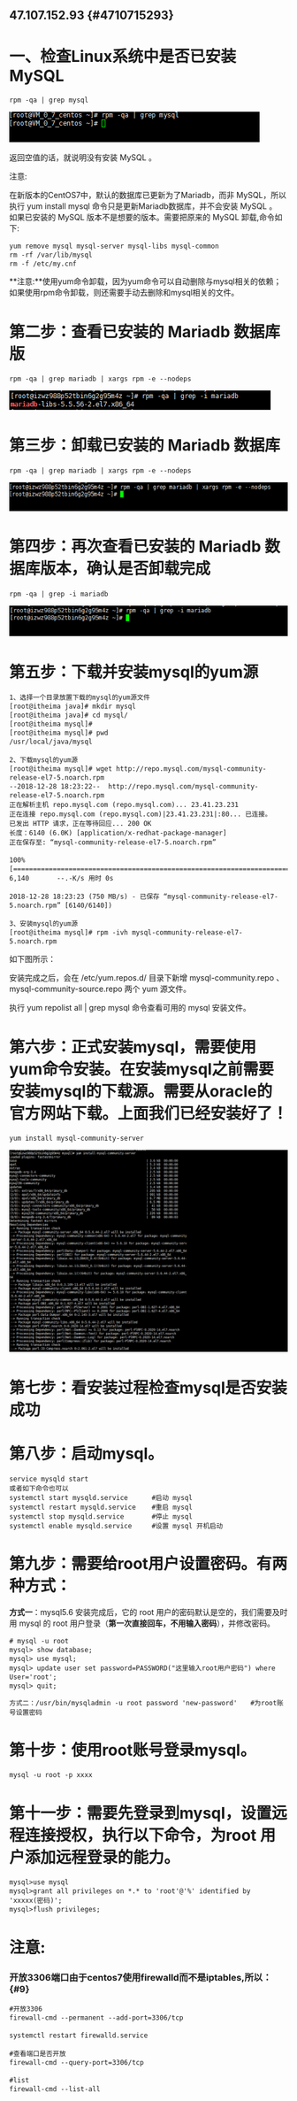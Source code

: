 ## 47.107.152.93 {#4710715293}

# 一、检查Linux系统中是否已安装 MySQL

```
rpm -qa | grep mysql
```

![](/assets/微信截图_20190712114852.png)

返回空值的话，就说明没有安装 MySQL 。

注意:

在新版本的CentOS7中，默认的数据库已更新为了Mariadb，而非 MySQL，所以执行 yum install mysql 命令只是更新Mariadb数据库，并不会安装 MySQL 。  
如果已安装的 MySQL 版本不是想要的版本。需要把原来的 MySQL 卸载,命令如下:

```
yum remove mysql mysql-server mysql-libs mysql-common
rm -rf /var/lib/mysql
rm -f /etc/my.cnf
```

**注意:**使用yum命令卸载，因为yum命令可以自动删除与mysql相关的依赖；如果使用rpm命令卸载，则还需要手动去删除和mysql相关的文件。

# 第二步：查看已安装的 Mariadb 数据库版

```
rpm -qa | grep mariadb | xargs rpm -e --nodeps
```

![](/assets/微信截图_20190712115831.png)

# 第三步：卸载已安装的 Mariadb 数据库

```
rpm -qa | grep mariadb | xargs rpm -e --nodeps
```

![](/assets/微信截图_20190712132451.png)

# 第四步：再次查看已安装的 Mariadb 数据库版本，确认是否卸载完成

```
rpm -qa | grep -i mariadb
```

![](/assets/微信截图_20190712132632.png)

# 第五步：下载并安装mysql的yum源

```
1、选择一个目录放置下载的mysql的yum源文件
[root@itheima java]# mkdir mysql
[root@itheima java]# cd mysql/
[root@itheima mysql]#
[root@itheima mysql]# pwd
/usr/local/java/mysql

2、下载mysql的yum源
[root@itheima mysql]# wget http://repo.mysql.com/mysql-community-release-el7-5.noarch.rpm
--2018-12-28 18:23:22--  http://repo.mysql.com/mysql-community-release-el7-5.noarch.rpm
正在解析主机 repo.mysql.com (repo.mysql.com)... 23.41.23.231
正在连接 repo.mysql.com (repo.mysql.com)|23.41.23.231|:80... 已连接。
已发出 HTTP 请求，正在等待回应... 200 OK
长度：6140 (6.0K) [application/x-redhat-package-manager]
正在保存至: “mysql-community-release-el7-5.noarch.rpm”

100%[=========================================================================>] 6,140       --.-K/s 用时 0s

2018-12-28 18:23:23 (750 MB/s) - 已保存 “mysql-community-release-el7-5.noarch.rpm” [6140/6140])

3、安装mysql的yum源
[root@itheima mysql]# rpm -ivh mysql-community-release-el7-5.noarch.rpm
```

如下图所示：

安装完成之后，会在 /etc/yum.repos.d/ 目录下新增 mysql-community.repo 、mysql-community-source.repo 两个 yum 源文件。

执行 yum repolist all \| grep mysql 命令查看可用的 mysql 安装文件。

# 第六步：正式安装mysql，需要使用yum命令安装。在安装mysql之前需要安装mysql的下载源。需要从oracle的官方网站下载。上面我们已经安装好了！

```
yum install mysql-community-server
```

![](/assets/微信截图_20190712133354.png)

# 第七步：看安装过程检查mysql是否安装成功

# 第八步：启动mysql。

```
service mysqld start
或者如下命令也可以
systemctl start mysqld.service      #启动 mysql
systemctl restart mysqld.service    #重启 mysql
systemctl stop mysqld.service       #停止 mysql
systemctl enable mysqld.service     #设置 mysql 开机启动
```

# 第九步：需要给root用户设置密码。有两种方式：

**方式一**：mysql5.6 安装完成后，它的 root 用户的密码默认是空的，我们需要及时用 mysql 的 root 用户登录（**第一次直接回车，不用输入密码**），并修改密码。

```
# mysql -u root
mysql> show database;
mysql> use mysql;
mysql> update user set password=PASSWORD("这里输入root用户密码") where User='root';
mysql> quit;
```

```
方式二：/usr/bin/mysqladmin -u root password 'new-password'　　#为root账号设置密码
```

# 第十步：使用root账号登录mysql。

```
mysql -u root -p xxxx
```

# 第十一步：需要先登录到mysql，设置远程连接授权，执行以下命令，为root 用户添加远程登录的能力。

```
mysql>use mysql
mysql>grant all privileges on *.* to 'root'@'%' identified by 'xxxxx(密码)';
mysql>flush privileges;
```

# 注意:

### 开放3306端口由于centos7使用firewalld而不是iptables,所以： {#9}

```
#开放3306
firewall-cmd --permanent --add-port=3306/tcp 

systemctl restart firewalld.service

#查看端口是否开放
firewall-cmd --query-port=3306/tcp

#list
firewall-cmd --list-all
```



